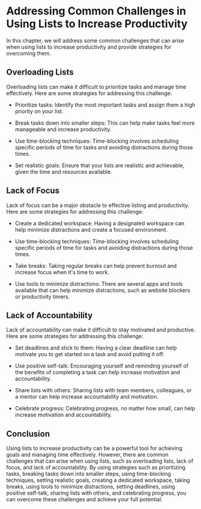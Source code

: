 Addressing Common Challenges in Using Lists to Increase Productivity
===============================================================================================================================

In this chapter, we will address some common challenges that can arise when using lists to increase productivity and provide strategies for overcoming them.

Overloading Lists
-----------------

Overloading lists can make it difficult to prioritize tasks and manage time effectively. Here are some strategies for addressing this challenge:

* Prioritize tasks: Identify the most important tasks and assign them a high priority on your list.

* Break tasks down into smaller steps: This can help make tasks feel more manageable and increase productivity.

* Use time-blocking techniques: Time-blocking involves scheduling specific periods of time for tasks and avoiding distractions during those times.

* Set realistic goals: Ensure that your lists are realistic and achievable, given the time and resources available.

Lack of Focus
-------------

Lack of focus can be a major obstacle to effective listing and productivity. Here are some strategies for addressing this challenge:

* Create a dedicated workspace: Having a designated workspace can help minimize distractions and create a focused environment.

* Use time-blocking techniques: Time-blocking involves scheduling specific periods of time for tasks and avoiding distractions during those times.

* Take breaks: Taking regular breaks can help prevent burnout and increase focus when it's time to work.

* Use tools to minimize distractions: There are several apps and tools available that can help minimize distractions, such as website blockers or productivity timers.

Lack of Accountability
----------------------

Lack of accountability can make it difficult to stay motivated and productive. Here are some strategies for addressing this challenge:

* Set deadlines and stick to them: Having a clear deadline can help motivate you to get started on a task and avoid putting it off.

* Use positive self-talk: Encouraging yourself and reminding yourself of the benefits of completing a task can help increase motivation and accountability.

* Share lists with others: Sharing lists with team members, colleagues, or a mentor can help increase accountability and motivation.

* Celebrate progress: Celebrating progress, no matter how small, can help increase motivation and accountability.

Conclusion
----------

Using lists to increase productivity can be a powerful tool for achieving goals and managing time effectively. However, there are common challenges that can arise when using lists, such as overloading lists, lack of focus, and lack of accountability. By using strategies such as prioritizing tasks, breaking tasks down into smaller steps, using time-blocking techniques, setting realistic goals, creating a dedicated workspace, taking breaks, using tools to minimize distractions, setting deadlines, using positive self-talk, sharing lists with others, and celebrating progress, you can overcome these challenges and achieve your full potential.
